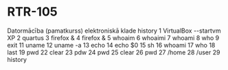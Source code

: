 # RTR-105
Datormācība (pamatkurss) elektroniskā klade
history
    1  VirtualBox --startvm XP
    2  quartus
    3  firefox &
    4  firefox &
    5  whoaim
    6  whoaimi
    7  whoami
    8  who
    9  exit
   11  uname
   12  uname -a
   13  echo
   14  echo $0
   15  sh
   16  whoami
   17  who
   18  last
   19  pwd
   22  clear
   23  pdw
   24  pwd
   25  clear
   26  pwd
   27  /home
   28  /user
   29  history
